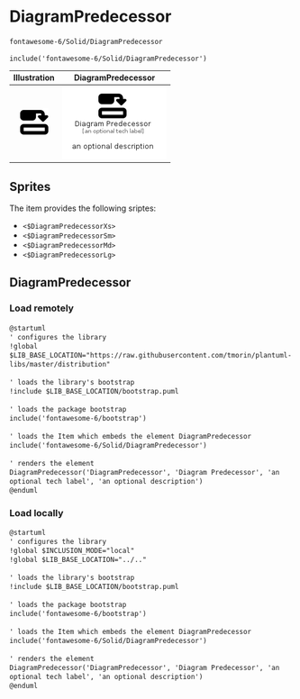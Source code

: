 # DiagramPredecessor


```text
fontawesome-6/Solid/DiagramPredecessor
```

```text
include('fontawesome-6/Solid/DiagramPredecessor')
```



| Illustration | DiagramPredecessor |
| :---: | :---: |
| ![illustration for Illustration](../../fontawesome-6/Solid/DiagramPredecessor.png) | ![illustration for DiagramPredecessor](../../fontawesome-6/Solid/DiagramPredecessor.Local.png) |



## Sprites
The item provides the following sriptes:

- `<$DiagramPredecessorXs>`
- `<$DiagramPredecessorSm>`
- `<$DiagramPredecessorMd>`
- `<$DiagramPredecessorLg>`





## DiagramPredecessor

### Load remotely
```plantuml
@startuml
' configures the library
!global $LIB_BASE_LOCATION="https://raw.githubusercontent.com/tmorin/plantuml-libs/master/distribution"

' loads the library's bootstrap
!include $LIB_BASE_LOCATION/bootstrap.puml

' loads the package bootstrap
include('fontawesome-6/bootstrap')

' loads the Item which embeds the element DiagramPredecessor
include('fontawesome-6/Solid/DiagramPredecessor')

' renders the element
DiagramPredecessor('DiagramPredecessor', 'Diagram Predecessor', 'an optional tech label', 'an optional description')
@enduml
```

### Load locally
```plantuml
@startuml
' configures the library
!global $INCLUSION_MODE="local"
!global $LIB_BASE_LOCATION="../.."

' loads the library's bootstrap
!include $LIB_BASE_LOCATION/bootstrap.puml

' loads the package bootstrap
include('fontawesome-6/bootstrap')

' loads the Item which embeds the element DiagramPredecessor
include('fontawesome-6/Solid/DiagramPredecessor')

' renders the element
DiagramPredecessor('DiagramPredecessor', 'Diagram Predecessor', 'an optional tech label', 'an optional description')
@enduml
```

